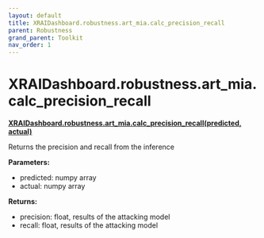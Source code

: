 ```yaml
---
layout: default
title: XRAIDashboard.robustness.art_mia.calc_precision_recall
parent: Robustness
grand_parent: Toolkit
nav_order: 1
---
```


# XRAIDashboard.robustness.art_mia.calc_precision_recall
**[XRAIDashboard.robustness.art_mia.calc_precision_recall(predicted, actual)](https://github.com/gaberamolete/XRAIDashboard/blob/main/robustness/art_mia.py)**

    
Returns the precision and recall from the inference


**Parameters:**
- predicted: numpy array
- actual: numpy array

**Returns:**
- precision: float, results of the attacking model
- recall: float, results of the attacking model